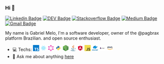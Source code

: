 ### Hi 👋


[![Linkedin Badge](https://img.shields.io/badge/-LinkedIn-blue?style=flat-square&logo=Linkedin&logoColor=white&link=https://www.linkedin.com/in/gabrielmelodev/)](https://www.linkedin.com/in/gabrielmelodev/)
[![DEV Badge](https://img.shields.io/badge/-DEV.to-000?style=flat-square&logo=dev.to&logoColor=white&link=https://dev.to/gabrielhmelo)](https://dev.to/gabrielmelodev)
[![Stackoverflow Badge](https://img.shields.io/badge/-Stackoverflow-4CA143?style=flat-square&logo=Stackoverflow&logoColor=white&link=https://stackoverflow.com/users/14379465/gabrielmelodev)](https://stackoverflow.com/users/14379465/gabrielmelodev)
[![Medium Badge](https://img.shields.io/badge/-Medium-000?style=flat-square&logo=Medium&logoColor=white&&link=https://medium.com/@anajuliabit)](https://medium.com/@gabrielmelodev
)
[![Gmail Badge](https://img.shields.io/badge/-Gmail-c14438?style=flat-square&logo=Gmail&logoColor=white&link=mailto:contato.gabrielmelox@gmail.com)](mailto:contato.gabrielmelox@gmail.com)

My name is Gabriel Melo, I'm a software developer, owner of the @pagbrax platform Brazilian. and open source enthusiast.

- :computer: Techs: <code><img height="20" src="https://raw.githubusercontent.com/github/explore/80688e429a7d4ef2fca1e82350fe8e3517d3494d/topics/typescript/typescript.png"></code>
<code><img height="20" src="https://raw.githubusercontent.com/github/explore/80688e429a7d4ef2fca1e82350fe8e3517d3494d/topics/react/react.png"></code>
<code><img height="20" src="https://raw.githubusercontent.com/github/explore/5c058a388828bb5fde0bcafd4bc867b5bb3f26f3/topics/graphql/graphql.png"></code>
<code><img height="20" src="https://raw.githubusercontent.com/github/explore/5c058a388828bb5fde0bcafd4bc867b5bb3f26f3/topics/python/python.png"></code>
<code><img height="20" src="https://raw.githubusercontent.com/github/explore/80688e429a7d4ef2fca1e82350fe8e3517d3494d/topics/nodejs/nodejs.png"></code>
<code><img height="20" src="https://raw.githubusercontent.com/github/explore/80688e429a7d4ef2fca1e82350fe8e3517d3494d/topics/java/java.png"></code>
<code><img height="20" src="https://raw.githubusercontent.com/github/explore/80688e429a7d4ef2fca1e82350fe8e3517d3494d/topics/angular/angular.png"></code>
<code><img height="20" src="https://raw.githubusercontent.com/github/explore/80688e429a7d4ef2fca1e82350fe8e3517d3494d/topics/javascript/javascript.png"></code>
<code><img height="20" src="https://raw.githubusercontent.com/github/explore/80688e429a7d4ef2fca1e82350fe8e3517d3494d/topics/docker/docker.png"></code>
<code><img height="20" src="https://raw.githubusercontent.com/github/explore/80688e429a7d4ef2fca1e82350fe8e3517d3494d/topics/elixir/elixir.png"></code>
<code><img height="20" src="https://raw.githubusercontent.com/github/explore/80688e429a7d4ef2fca1e82350fe8e3517d3494d/topics/aws/aws.png"></code>
- 💬  Ask me about anything [here](https://github.com/gabrielhmelo/gabrielhmelo/issues)
